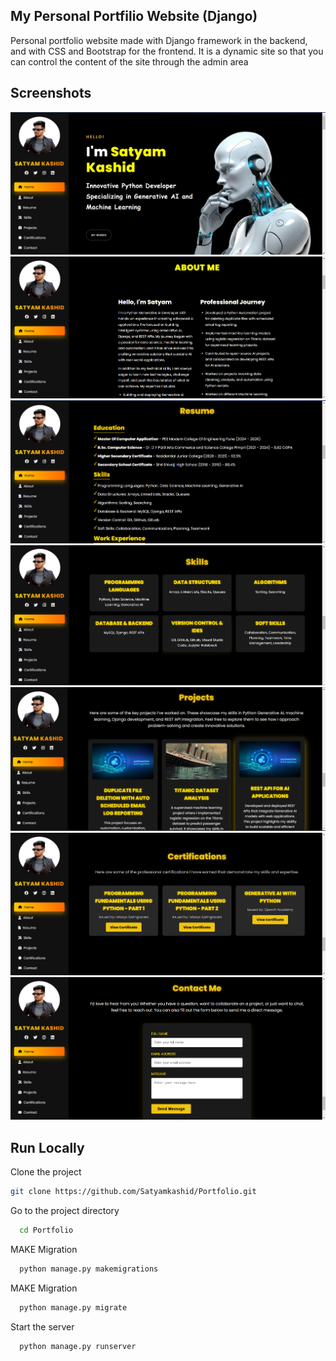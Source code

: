 ## My Personal Portfilio Website (Django)

Personal portfolio website made with Django framework in the backend, and with CSS and Bootstrap for the frontend. It is a dynamic site so that you can control the content of the site through the admin area

## Screenshots

![Home Page](ScreenShots/home.png)
![About Page](ScreenShots/about.png)
![Resume Page](ScreenShots/resume.png)
![Skill Page](ScreenShots/skills.png)
![Project Page](ScreenShots/projects.png)
![Certification Page](ScreenShots/certifications.png)
![Contact Page](ScreenShots/contact.png)


## Run Locally

Clone the project

```bash
git clone https://github.com/Satyamkashid/Portfolio.git
```

Go to the project directory

```bash
  cd Portfolio
```

MAKE  Migration

```bash
  python manage.py makemigrations
```

MAKE  Migration

```bash
  python manage.py migrate     
```
Start the server

```bash
  python manage.py runserver     
```
